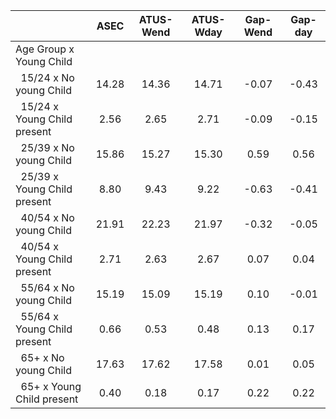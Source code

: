 
|                      |         ASEC |    ATUS-Wend |    ATUS-Wday |     Gap-Wend |      Gap-day |
| -------------------- | :----------: | :----------: | :----------: | :----------: | :----------: |
| Age Group x Young Child |              |              |              |              |              |
| &nbsp;&nbsp;15/24 x No young Child |        14.28 |        14.36 |        14.71 |        -0.07 |        -0.43 |
| &nbsp;&nbsp;15/24 x Young Child present |         2.56 |         2.65 |         2.71 |        -0.09 |        -0.15 |
| &nbsp;&nbsp;25/39 x No young Child |        15.86 |        15.27 |        15.30 |         0.59 |         0.56 |
| &nbsp;&nbsp;25/39 x Young Child present |         8.80 |         9.43 |         9.22 |        -0.63 |        -0.41 |
| &nbsp;&nbsp;40/54 x No young Child |        21.91 |        22.23 |        21.97 |        -0.32 |        -0.05 |
| &nbsp;&nbsp;40/54 x Young Child present |         2.71 |         2.63 |         2.67 |         0.07 |         0.04 |
| &nbsp;&nbsp;55/64 x No young Child |        15.19 |        15.09 |        15.19 |         0.10 |        -0.01 |
| &nbsp;&nbsp;55/64 x Young Child present |         0.66 |         0.53 |         0.48 |         0.13 |         0.17 |
| &nbsp;&nbsp;65+ x No young Child |        17.63 |        17.62 |        17.58 |         0.01 |         0.05 |
| &nbsp;&nbsp;65+ x Young Child present |         0.40 |         0.18 |         0.17 |         0.22 |         0.22 |


